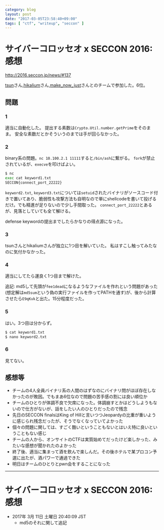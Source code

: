 ```yaml
---
category: blog
layout: post
date: "2017-03-05T23:58:40+09:00"
tags: [ "ctf", "writeup", "seccon" ]
---
```


# サイバーコロッセオ x SECCON 2016: 感想

<http://2016.seccon.jp/news/#137>

[tsun](https://twitter.com/No___Op)さん,[hikalium](https://twitter.com/hikalium)さん,[make_now_just](https://twitter.com/hikalium)さんとのチームで参加した。$6$位。

## 問題

### 1

適当に自動化した。
提出する素数は`Crypto.Util.number.getPrime`をそのまま。
安全な素数だとかそういうのまでは手が回らなかった。

### 2

binary系の問題。`nc 10.100.2.1 11111`すると`/bin/ash`に繋がる。
`fork`が禁止されているが、`execve`を叩けばよい。

``` sh
$ nc
exec cat keyword1.txt
SECCON{connect_port_22222}
```

`keyword2.txt`, `keyword3.txt`については`setuid`されたバイナリがソースコード付きで置いてあり、脆弱性も攻撃方法も自明なので単にshellcodeを書いて投げるだけ。でも精進が足りないので少し手間取った。
`connect_port_22222`とあるが、見落としていても全て解ける。

defense keywordの提出までしたらかなりの得点源になった。

### 3

tsunさんとhikaliumさんが独立に$1$つ目を解いていた。
私はすこし触ってみたなのに気付かなかった。

### 4

適当にしてたら運良く$1$つ目まで解けた。

追記: md5して先頭が`fee1dead`になるようなファイルを作れという問題があった(想定解は`md5sum`という偽の実行ファイルを作ってPATHを通す)が、後から計算させたら`E9qKvk`と出た。$15$分程度だった。

### 5

はい。$3$つ目は分からず。

``` sh
$ cat keyword1.txt
$ nano keyword2.txt
```

### 6

見てない。

## 感想等

-   チームの$4$人全員バイナリ系の人間のはずなのにバイナリ問がほぼ存在しなかったのが敗因。でもまあ$6$位なので問題の苦手感の割には良い順位か
-   チームのひとりが体調不良で欠席になった。体調崩すとかはどうしようもないので仕方がないが、話をしたい人のひとりだったので残念
-   先日のSECCON finalsはKing of Hillと言いつつJeopardyの比重が重いように感じられ残念だったが、そうでなくなっていてよかった
-   個々の問題に関しては、すごく酷いということもないとはいえ特に良いということもない感じ
-   チームの人から、オンサイトのCTFは実質始めてだったけど楽しかった、みたいな感想が聞かれたのよかった
-   終了後、適当に集まって酒を飲んで楽しんだ。その後ホテルで某プロコン予選に出たが、酒パワーで通過できた
-   明日はチームのひとりとpwn会をすることになった

---

# サイバーコロッセオ x SECCON 2016: 感想

-   2017年  3月 11日 土曜日 20:40:09 JST
    -   md5のそれに関して追記
